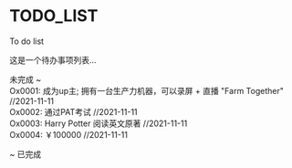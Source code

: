 # TODO_LIST
To do list

这是一个待办事项列表...  

未完成 ~  
Ox0001: 成为up主; 拥有一台生产力机器，可以录屏 + 直播 "Farm Together" //2021-11-11  
Ox0002: 通过PAT考试 //2021-11-11  
Ox0003: Harry Potter 阅读英文原著 //2021-11-11  
Ox0004: ￥100000 //2021-11-11  


~ 已完成  
